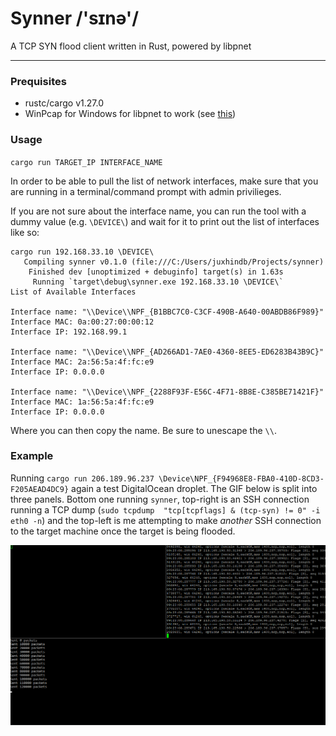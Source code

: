 # Synner /'sɪnə'/

A TCP SYN flood client written in Rust, powered by libpnet

---

### Prequisites

- rustc/cargo v1.27.0
- WinPcap for Windows for libpnet to work (see [this](https://github.com/libpnet/libpnet#windows))

### Usage

`cargo run TARGET_IP INTERFACE_NAME`

In order to be able to pull the list of network interfaces, make sure that you are running in a terminal/command prompt with admin privilieges. 

If you are not sure about the interface name, you can run the tool with a dummy value (e.g. `\DEVICE\`) and wait for it to print out the list of interfaces like so:

```
cargo run 192.168.33.10 \DEVICE\
   Compiling synner v0.1.0 (file:///C:/Users/juxhindb/Projects/synner)
    Finished dev [unoptimized + debuginfo] target(s) in 1.63s
     Running `target\debug\synner.exe 192.168.33.10 \DEVICE\`
List of Available Interfaces

Interface name: "\\Device\\NPF_{B1BBC7C0-C3CF-490B-A640-00ABDB86F989}"
Interface MAC: 0a:00:27:00:00:12
Interface IP: 192.168.99.1

Interface name: "\\Device\\NPF_{AD266AD1-7AE0-4360-8EE5-ED6283B43B9C}"
Interface MAC: 2a:56:5a:4f:fc:e9
Interface IP: 0.0.0.0

Interface name: "\\Device\\NPF_{2288F93F-E56C-4F71-8B8E-C385BE71421F}"
Interface MAC: 1a:56:5a:4f:fc:e9
Interface IP: 0.0.0.0
```

Where you can then copy the name. Be sure to unescape the `\\`.

### Example

Running `cargo run 206.189.96.237 \Device\NPF_{F94968E8-FBA0-410D-8CD3-F205AEAD4DC9}` again a test DigitalOcean droplet. The GIF below is split into three panels. Bottom one running `synner`, top-right is an SSH connection running a TCP dump (`sudo tcpdump  "tcp[tcpflags] & (tcp-syn) != 0" -i eth0 -n`) and the top-left is me attempting to make _another_ SSH connection to the target machine once the target is being flooded.

![foo](res/example.gif)

